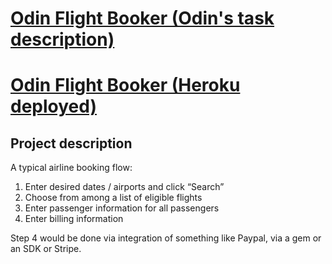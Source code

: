 # [Odin Flight Booker (Odin's task description)](https://www.theodinproject.com/courses/ruby-on-rails/lessons/building-advanced-forms#project-flight-booker)

# [Odin Flight Booker (Heroku deployed)](https://ovsjazz-odin-flight-booker.herokuapp.com/)

## Project description
A typical airline booking flow:

1. Enter desired dates / airports and click “Search”
2. Choose from among a list of eligible flights
3. Enter passenger information for all passengers
4. Enter billing information

Step 4 would be done via integration of something like Paypal, via a gem or an SDK or Stripe.
